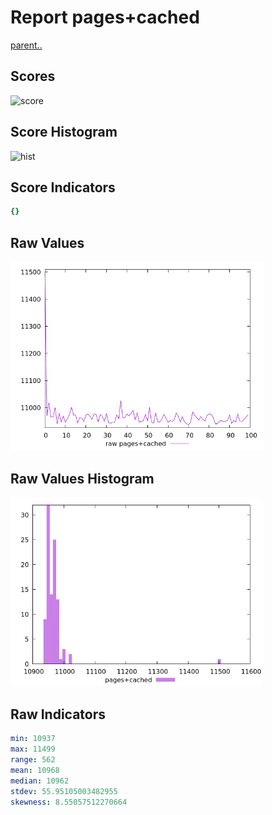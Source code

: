 # Report pages+cached

[parent..](./..)  


## Scores

![score](./score.png)  

## Score Histogram

![hist](./hist.png)  

## Score Indicators

```yaml
{}

```

## Raw Values

![raw](./raw.png)  

## Raw Values Histogram

![raw hist](./raw_hist.png)  

## Raw Indicators

```yaml
min: 10937
max: 11499
range: 562
mean: 10968
median: 10962
stdev: 55.95105003482955
skewness: 8.55057512270664

```

<style>
  img {
    max-width: 80%;
  }
</style>
      
